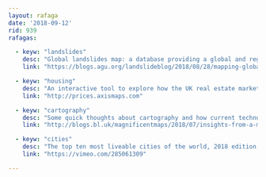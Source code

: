 ```yaml
---
layout: rafaga
date: '2018-09-12'
rid: 939
rafagas:

  - keyw: "landslides"
    desc: "Global landslides map: a database providing a global and regional view of landslide impact"
    link: "https://blogs.agu.org/landslideblog/2018/08/28/mapping-global-landslides/"

  - keyw: "housing"
    desc: "An interactive tool to explore how the UK real estate market has evolved since 2010 by postal code"
    link: "http://prices.axismaps.com"

  - keyw: "cartography"
    desc: "Some quick thoughts about cartography and how current technology tools allow map makers and cartographers to connect with a practical discipline that provides value to our society"
    link: "http://blogs.bl.uk/magnificentmaps/2018/07/insights-from-a-mapmaker.html"

  - keyw: "cities"
    desc: "The top ten most liveable cities of the world, 2018 edition, showing their urban networks as corals"
    link: "https://vimeo.com/285061309"

---
```

